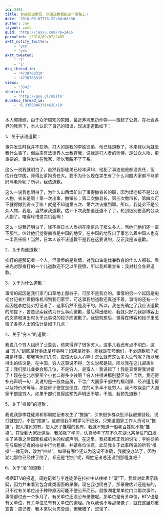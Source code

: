 ```yaml
---
id: 2405
title: 郭德纲道歉信，以后道歉就按这个套路上！
date: '2010-09-07T16:22:04+08:00'
author: Jay
layout: post
guid: 'http://jayxu.com/?p=2405'
permalink: /2010/09/07/2405
aktt_notify_twitter:
    - 'yes'
    - 'yes'
aktt_tweeted:
    - '1'
    - '1'
dsq_thread_id:
    - '4738768319'
    - '4738768319'
views:
    - '3842'
shorturl:
    - 'http://goo.gl/nQitm'
duoshuo_thread_id:
    - '6.3356046331462E+18'
---
```


本人郭德纲，由于众所周知的原因，最近茅坑里扔炸弹――激起了公粪。在社会各界的教育下，本人认识了自己的错误，现决定道歉如下：

1、关于该谁道歉：

事件发生时我并不在场，打人的是我的李姓徒弟，他已经道歉了。本来我以为就没我什么事了，但后来有法律界人士教育我，说我是打人者的师傅，是公众人物，更重要的，事件发生在我家，所以我脱不了干系。

这么一说我就明白了。虽然我那徒弟已经年满18，他犯了事连他爸都没责任，但估计在中国，师傅比爹妈责任大。要不为什么现在学生有了什么问题大家都不骂爹妈骂老师呢？所以，我该道歉。

这么一说我也明白了，为什么山西煤矿出了事得撤省长的职，因为煤老板不是公众人物，省长是啊！第一次出事，撤镇长；第二次撤县长，第三次撤市长，第四次可不就得撤到省长了嘛！就是不知道第五次、第六次该撤到哪。所以，我徒弟不是公众人物，我是，当然该我道歉。估计下次我想道还道不了了，轮到级别更高的公众人物了。咱得珍惜这次机会啊！

这么一说我还明白了，怪不得日本人当初在南京杀了那么多人，骂他们他们还一直不服气。估计他们觉得南京是中国的地界，在中国的地界出了事怎么着中国人也有一半责任啊！当然，日本人该不该道歉不是我在这要说的，反正我是该道歉。

2、关于向谁道歉：

挨打的是那记者一个人，但激愤的是群情，对我口诛笔伐兼教育的什么人都有。看来光对那挨打的一个儿道歉还不足以平民愤，所以我郑重宣布：我对社会各界道歉。

3、关于为什么道歉：

事情的起因是我们家门口草地上那桩子，可那不是我立的。事情的另一个起因是电视台记者扛着摄像机闯到我们家里，可这事我想道歉还真道不着。事情的还有一个起因是李姓徒弟打记者了，这事仍然不是我干的。所以，我在先确定了我应该道歉的前提下，苦苦思索我该为什么事而道歉，最后得出结论，我就只好为我那博客上的文章和演出时关于此事说的段子而道歉了。我思前想后，觉得在博客和段子里惹恼了各界人士的估计是如下几点：

4、关于“穷人”的道歉：

我说几个穷人组织了业委会，结果得罪了很多穷人。这事儿我还有点不明白，这当“穷人”到底是好事还是坏事啊？如果是好事，那我是在夸他们，不必道歉吧？如果是坏事，那我骂他们几句，应该大快人心啊！怎么就有这么多人生气呢？所以我得出的结论是，在中国，穷人这事说不得，怎么说都是错。所以我在这儿郑重纠正：我们那儿业委会那几位，不是穷人，是富人！我说错了！我是真觉得我说错了！现在在北京要买个小套二得多少钱啊？穷人住得进那别墅区吗？当然，我还得补充声明一句：我说的是一般商品房，不含广大国家干部住的福利房、经济适用房以及特价房等等，那些房子便宜是便宜，住的可多半不是穷人。我不敢误会广大国家干部是穷人，如果干部们觉得这预先声明还不够，干脆，我预先道歉！

5、关于“推搡”的道歉：

我说我那李姓徒弟和那周姓记者发生了“推搡”，引来很多群众批评我避重就轻，说打就是打，不是“推搡”。这都怪我平时学习不细致，只知道国家工作人员可以“推搡”，把人推死的有，把人房子推塌的也有，我就不知道一般老百姓就不能“推搡”。在受到大家批评后，我加强了学习，认真参考了前不久在湖北某单位门口发生了某事之后国家权威机关的权威声明，在这里，我郑重修正我的说法：李姓徒弟在与周姓记者的拉扯中行为粗暴。并请各位注意，此前我关于此事所说的所有“推搡”一律无效，改为“拉扯”。如果有哪位还认为这词不准确，我就没办法了，因为湖北那位已经住了院了，都还是“拉扯”呢，周姓记者总还没到那程度吧？

6、关于“滚”的道歉：

根据BTV的报道，周姓记者与李姓徒弟在拉扯中从楼梯上“滚”下，我曾对此表示质疑，因为并未看到包含此类画面的录像。现在我也明白了，那录像估计还是有的，只不过有关单位出于种种原因可能不便公开而已。就像湖北某单位门口那次事件，事情都过去一个多月了，有关单位还没公布录像呢。那单位是有关单位，BTV也是有关单位，有关单位总有有关单位的道理。所以我也不等那录像了，就在这里郑重宣告：周记者，我本来以为您没滚，但我错了，您滚了。